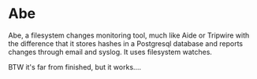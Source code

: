 # Abe
Abe, a filesystem changes monitoring tool, much like Aide or Tripwire with the 
difference that it stores hashes in a Postgresql database and reports changes 
through email and syslog.
It uses filesystem watches.

BTW it's far from finished, but it works....
